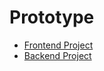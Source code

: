 # Prototype
<ul>
<li>
  <a href="https://github.com/AlexandraBledea/SE-SEM1-Requirements-Engineering-Frontend"> 
    Frontend Project 
  </a>
</li>
<li>
  <a href="https://github.com/AlexandraBledea/SE-SEM1-Requirements-Engineering-Backend"> 
    Backend Project 
  </a>
</li>
</ul>
